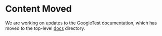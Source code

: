 # Content Moved

We are working on updates to the GoogleTest documentation, which has moved to
the top-level [docs](../../docs) directory.
